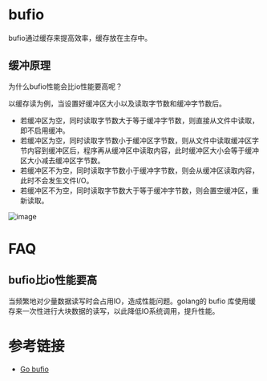 # bufio

bufio通过缓存来提高效率，缓存放在主存中。

## 缓冲原理

为什么bufio性能会比io性能要高呢？

以缓存读为例，当设置好缓冲区大小以及读取字节数和缓冲字节数后。

* 若缓冲区为空，同时读取字节数大于等于缓冲字节数，则直接从文件中读取，即不启用缓冲。
* 若缓冲区为空，同时读取字节数小于缓冲区字节数，则从文件中读取缓冲区字节内容到缓冲区后，程序再从缓冲区中读取内容，此时缓冲区大小会等于缓冲区大小减去缓冲区字节数。
* 若缓冲区不为空，同时读取字节数小于缓冲字节数，则会从缓冲区读取内容，此时不会发生文件I/O。
* 若缓冲区不为空，同时读取字节数大于等于缓冲字节数，则会置空缓冲区，重新读取。

![image](https://github.com/user-attachments/assets/4f103da2-daad-46f5-8f28-1804f2c1c210)

# FAQ

## bufio比io性能要高

当频繁地对少量数据读写时会占用IO，造成性能问题。golang的 bufio 库使用缓存来一次性进行大块数据的读写，以此降低IO系统调用，提升性能。


# 参考链接

- [Go bufio](https://blog.csdn.net/JunChow520/article/details/115567330)
